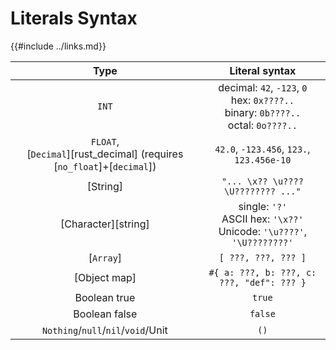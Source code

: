 Literals Syntax
===============

{{#include ../links.md}}

|                                    Type                                    |                                       Literal syntax                                        |
| :------------------------------------------------------------------------: | :-----------------------------------------------------------------------------------------: |
|                                   `INT`                                    | decimal: `42`, `-123`, `0`<br/>hex: `0x????..`<br/>binary: `0b????..`<br/>octal: `0o????..` |
| `FLOAT`,<br/>[`Decimal`][rust_decimal] (requires [`no_float`]+[`decimal`]) |                          `42.0`, `-123.456`, `123.`, `123.456e-10`                          |
|                                  [String]                                  |                             `"... \x?? \u???? \U???????? ..."`                              |
|                            [Character][string]                             |        single: `'?'`<br/>ASCII hex: `'\x??'`<br/>Unicode: `'\u????'`, `'\U????????'`        |
|                                 [`Array`]                                  |                                     `[ ???, ???, ??? ]`                                     |
|                                [Object map]                                |                          `#{ a: ???, b: ???, c: ???, "def": ??? }`                          |
|                                Boolean true                                |                                           `true`                                            |
|                               Boolean false                                |                                           `false`                                           |
|                     `Nothing`/`null`/`nil`/`void`/Unit                     |                                            `()`                                             |
